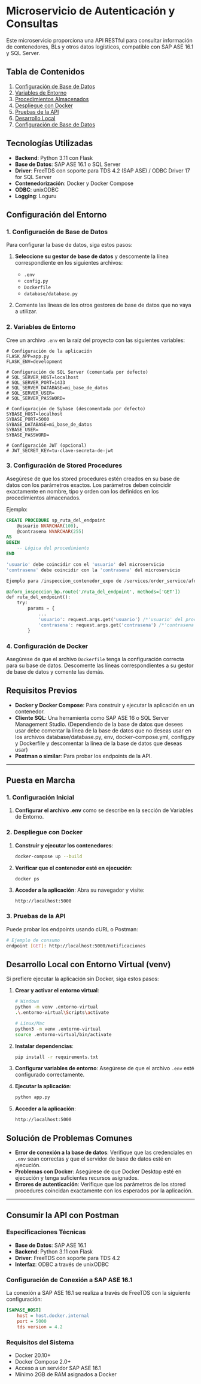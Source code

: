 # Microservicio de Autenticación y Consultas

Este microservicio proporciona una API RESTful para consultar información de contenedores, BLs y otros datos logísticos, compatible con SAP ASE 16.1 y SQL Server.

## Tabla de Contenidos
1. [Configuración de Base de Datos](#1-configuración-de-base-de-datos)
2. [Variables de Entorno](#2-variables-de-entorno)
3. [Procedimientos Almacenados](#3-procedimientos-almacenados)
4. [Despliegue con Docker](#4-despliegue-con-docker)
5. [Pruebas de la API](#5-pruebas-de-la-api)
6. [Desarrollo Local](#6-desarrollo-local)
7. [Configuración de Base de Datos](#7-configuración-de-base-de-datos)

## Tecnologías Utilizadas

- **Backend**: Python 3.11 con Flask
- **Base de Datos**: SAP ASE 16.1 o SQL Server
- **Driver**: FreeTDS con soporte para TDS 4.2 (SAP ASE) / ODBC Driver 17 for SQL Server
- **Contenedorización**: Docker y Docker Compose
- **ODBC**: unixODBC
- **Logging**: Loguru

## Configuración del Entorno

### 1. Configuración de Base de Datos

Para configurar la base de datos, siga estos pasos:

1. **Seleccione su gestor de base de datos** y descomente la línea correspondiente en los siguientes archivos:
   - `.env`
   - `config.py`
   - `Dockerfile`
   - `database/database.py`

2. Comente las líneas de los otros gestores de base de datos que no vaya a utilizar.

### 2. Variables de Entorno

Cree un archivo `.env` en la raíz del proyecto con las siguientes variables:

```env
# Configuración de la aplicación
FLASK_APP=app.py
FLASK_ENV=development

# Configuración de SQL Server (comentada por defecto)
# SQL_SERVER_HOST=localhost
# SQL_SERVER_PORT=1433
# SQL_SERVER_DATABASE=mi_base_de_datos
# SQL_SERVER_USER=
# SQL_SERVER_PASSWORD=

# Configuración de Sybase (descomentada por defecto)
SYBASE_HOST=localhost
SYBASE_PORT=5000
SYBASE_DATABASE=mi_base_de_datos
SYBASE_USER=
SYBASE_PASSWORD=

# Configuración JWT (opcional)
# JWT_SECRET_KEY=tu-clave-secreta-de-jwt
```

### 3. Configuración de Stored Procedures

Asegúrese de que los stored procedures estén creados en su base de datos con los parámetros exactos. Los parámetros deben coincidir exactamente en nombre, tipo y orden con los definidos en los procedimientos almacenados.

Ejemplo:
```sql
CREATE PROCEDURE sp_ruta_del_endpoint
    @usuario NVARCHAR(100),
    @contrasena NVARCHAR(255)
AS
BEGIN
    -- Lógica del procedimiento
END

'usuario' debe coincidir con el 'usuario' del microservicio
'contrasena' debe coincidir con la 'contrasena' del microservicio

Ejemplo para /inspeccion_contenedor_expo de /services/order_service/aforo_inspeccion.py

@aforo_inspeccion_bp.route('/ruta_del_endpoint', methods=['GET'])
def ruta_del_endpoint():
    try:
        params = {
            ...
            'usuario': request.args.get('usuario') /*'usuario' del procedimiento debe coincidir con este 'usuario'*/
            'contrasena': request.args.get('contrasena') /*'contrasena' del procedimiento debe coincidir con esta 'contrasena'*/
        }
```

### 4. Configuración de Docker

Asegúrese de que el archivo `Dockerfile` tenga la configuración correcta para su base de datos. Descomente las líneas correspondientes a su gestor de base de datos y comente las demás.

## Requisitos Previos

- **Docker y Docker Compose**: Para construir y ejecutar la aplicación en un contenedor.
- **Cliente SQL**: Una herramienta como SAP ASE 16 o SQL Server Management Studio. (Dependiendo de la base de datos que desees usar debe comentar la línea de la base de datos que no deseas usar en los archivos database/database.py, env, docker-compose.yml, config.py y Dockerfile y descomentar la línea de la base de datos que deseas usar)
- **Postman o similar**: Para probar los endpoints de la API.

---

## Puesta en Marcha

### 1. Configuración Inicial

1. **Configurar el archivo .env** como se describe en la sección de Variables de Entorno.

### 2. Despliegue con Docker

1. **Construir y ejecutar los contenedores**:
   ```bash
   docker-compose up --build
   ```

2. **Verificar que el contenedor esté en ejecución**:
   ```bash
   docker ps
   ```

3. **Acceder a la aplicación**:
   Abra su navegador y visite:
   ```
   http://localhost:5000
   ```

### 3. Pruebas de la API

Puede probar los endpoints usando cURL o Postman:

```bash
# Ejemplo de consumo
endpoint [GET]: http://localhost:5000/notificaciones

```

## Desarrollo Local con Entorno Virtual (venv)

Si prefiere ejecutar la aplicación sin Docker, siga estos pasos:

1. **Crear y activar el entorno virtual**:
   ```bash
   # Windows
   python -m venv .entorno-virtual
   .\.entorno-virtual\Scripts\activate

   # Linux/Mac
   python3 -m venv .entorno-virtual
   source .entorno-virtual/bin/activate
   ```

2. **Instalar dependencias**:
   ```bash
   pip install -r requirements.txt
   ```

3. **Configurar variables de entorno**:
   Asegúrese de que el archivo `.env` esté configurado correctamente.

4. **Ejecutar la aplicación**:
   ```bash
   python app.py
   ```

5. **Acceder a la aplicación**:
   ```
   http://localhost:5000
   ```

## Solución de Problemas Comunes

- **Error de conexión a la base de datos**: Verifique que las credenciales en `.env` sean correctas y que el servidor de base de datos esté en ejecución.
- **Problemas con Docker**: Asegúrese de que Docker Desktop esté en ejecución y tenga suficientes recursos asignados.
- **Errores de autenticación**: Verifique que los parámetros de los stored procedures coincidan exactamente con los esperados por la aplicación.

---

## Consumir la API con Postman

### Especificaciones Técnicas

- **Base de Datos**: SAP ASE 16.1
- **Backend**: Python 3.11 con Flask
- **Driver**: FreeTDS con soporte para TDS 4.2
- **Interfaz**: ODBC a través de unixODBC

### Configuración de Conexión a SAP ASE 16.1

La conexión a SAP ASE 16.1 se realiza a través de FreeTDS con la siguiente configuración:

```ini
[SAPASE_HOST]
    host = host.docker.internal
    port = 5000
    tds version = 4.2
```

### Requisitos del Sistema

- Docker 20.10+
- Docker Compose 2.0+
- Acceso a un servidor SAP ASE 16.1
- Mínimo 2GB de RAM asignados a Docker